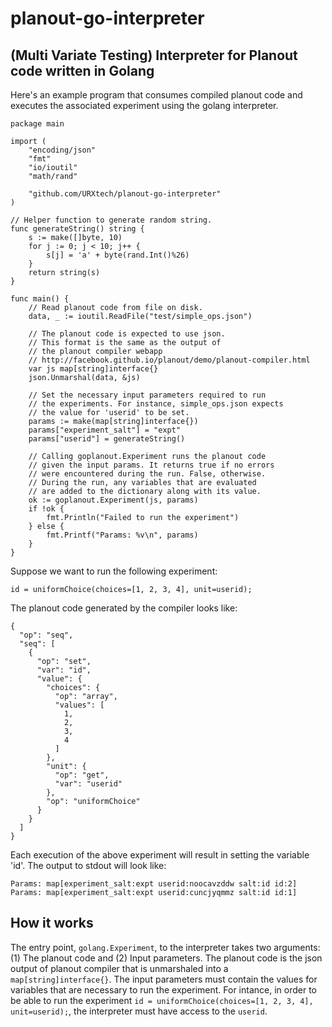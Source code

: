 planout-go-interpreter
======================

## (Multi Variate Testing) Interpreter for Planout code written in Golang

Here's an example program that consumes compiled planout code and executes 
the associated experiment using the golang interpreter.

```
package main

import (
	"encoding/json"
	"fmt"
	"io/ioutil"
	"math/rand"

	"github.com/URXtech/planout-go-interpreter"
)

// Helper function to generate random string.
func generateString() string {
	s := make([]byte, 10)
	for j := 0; j < 10; j++ {
		s[j] = 'a' + byte(rand.Int()%26)
	}
	return string(s)
}

func main() {
	// Read planout code from file on disk.
	data, _ := ioutil.ReadFile("test/simple_ops.json")

	// The planout code is expected to use json.
	// This format is the same as the output of
	// the planout compiler webapp
	// http://facebook.github.io/planout/demo/planout-compiler.html
	var js map[string]interface{}
	json.Unmarshal(data, &js)

	// Set the necessary input parameters required to run
	// the experiments. For instance, simple_ops.json expects
	// the value for 'userid' to be set.
	params := make(map[string]interface{})
	params["experiment_salt"] = "expt"
	params["userid"] = generateString()

	// Calling goplanout.Experiment runs the planout code
	// given the input params. It returns true if no errors
	// were encountered during the run. False, otherwise.
	// During the run, any variables that are evaluated
	// are added to the dictionary along with its value.
	ok := goplanout.Experiment(js, params)
	if !ok {
		fmt.Println("Failed to run the experiment")
	} else {
		fmt.Printf("Params: %v\n", params)
	}
}
```

Suppose we want to run the following experiment:
```
id = uniformChoice(choices=[1, 2, 3, 4], unit=userid);
```

The planout code generated by the compiler looks like:

```
{
  "op": "seq",
  "seq": [
    {
      "op": "set",
      "var": "id",
      "value": {
        "choices": {
          "op": "array",
          "values": [
            1,
            2,
            3,
            4
          ]
        },
        "unit": {
          "op": "get",
          "var": "userid"
        },
        "op": "uniformChoice"
      }
    }
  ]
}
```

Each execution of the above experiment will result in setting the variable 'id'. The output to stdout will look like:

```
Params: map[experiment_salt:expt userid:noocavzddw salt:id id:2]
Params: map[experiment_salt:expt userid:cuncjyqmmz salt:id id:1]
```

## How it works

The entry point, `golang.Experiment`, to the interpreter takes two arguments: (1) The planout code and (2) Input parameters. The planout code is the json output of planout compiler that is unmarshaled into a `map[string]interface{}`. The input parameters must contain the values for variables that are necessary to run the experiment. For intance, in order to be able to run the experiment `id = uniformChoice(choices=[1, 2, 3, 4], unit=userid);`, the interpreter must have access to the `userid`.

